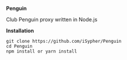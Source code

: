 **Penguin**

Club Penguin proxy written in Node.js

**Installation**
```
git clone https://github.com/iSypher/Penguin
cd Penguin
npm install or yarn install
```